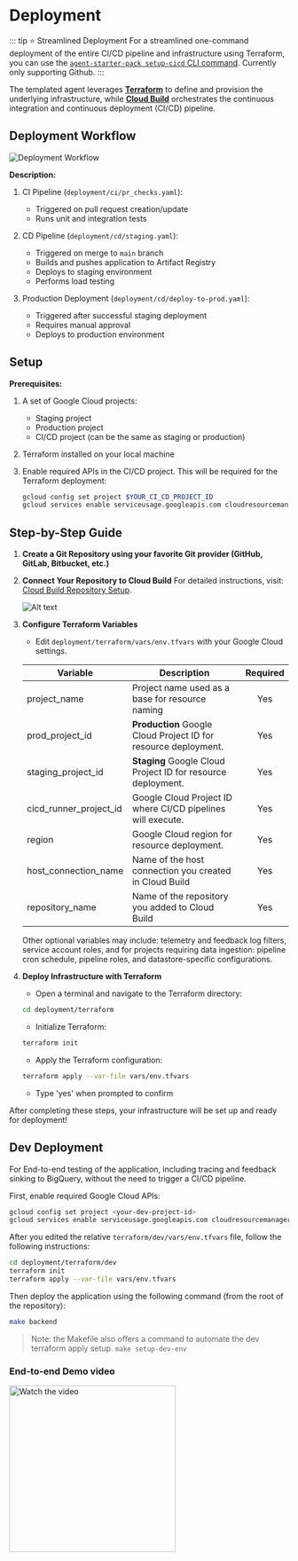 # Deployment

::: tip ⭐ Streamlined Deployment
For a streamlined one-command deployment of the entire CI/CD pipeline and infrastructure using Terraform, you can use the [`agent-starter-pack setup-cicd` CLI command](../cli/setup_cicd). Currently only supporting Github.
:::

The templated agent leverages [**Terraform**](http://terraform.io) to define and provision the underlying infrastructure, while [**Cloud Build**](https://cloud.google.com/build/) orchestrates the continuous integration and continuous deployment (CI/CD) pipeline.

## Deployment Workflow

![Deployment Workflow](https://storage.googleapis.com/github-repo/generative-ai/sample-apps/e2e-gen-ai-app-starter-pack/deployment_workflow.png)

**Description:**

1. CI Pipeline (`deployment/ci/pr_checks.yaml`):

   - Triggered on pull request creation/update
   - Runs unit and integration tests

2. CD Pipeline (`deployment/cd/staging.yaml`):

   - Triggered on merge to `main` branch
   - Builds and pushes application to Artifact Registry
   - Deploys to staging environment
   - Performs load testing

3. Production Deployment (`deployment/cd/deploy-to-prod.yaml`):
   - Triggered after successful staging deployment
   - Requires manual approval
   - Deploys to production environment

## Setup

**Prerequisites:**

1. A set of Google Cloud projects:
   - Staging project
   - Production project
   - CI/CD project (can be the same as staging or production)
2. Terraform installed on your local machine
3. Enable required APIs in the CI/CD project. This will be required for the Terraform deployment:

   ```bash
   gcloud config set project $YOUR_CI_CD_PROJECT_ID
   gcloud services enable serviceusage.googleapis.com cloudresourcemanager.googleapis.com cloudbuild.googleapis.com secretmanager.googleapis.com
   ```

## Step-by-Step Guide

1. **Create a Git Repository using your favorite Git provider (GitHub, GitLab, Bitbucket, etc.)**

2. **Connect Your Repository to Cloud Build**
   For detailed instructions, visit: [Cloud Build Repository Setup](https://cloud.google.com/build/docs/repositories#whats_next).<br>

   ![Alt text](https://storage.googleapis.com/github-repo/generative-ai/sample-apps/e2e-gen-ai-app-starter-pack/connection_cb.gif)

3. **Configure Terraform Variables**

   - Edit `deployment/terraform/vars/env.tfvars` with your Google Cloud settings.

   | Variable               | Description                                                     | Required |
   | ---------------------- | --------------------------------------------------------------- | :------: |
   | project_name           | Project name used as a base for resource naming                 |   Yes    |
   | prod_project_id        | **Production** Google Cloud Project ID for resource deployment. |   Yes    |
   | staging_project_id     | **Staging** Google Cloud Project ID for resource deployment.    |   Yes    |
   | cicd_runner_project_id | Google Cloud Project ID where CI/CD pipelines will execute.     |   Yes    |
   | region                 | Google Cloud region for resource deployment.                    |   Yes    |
   | host_connection_name   | Name of the host connection you created in Cloud Build          |   Yes    |
   | repository_name        | Name of the repository you added to Cloud Build                 |   Yes    |

   Other optional variables may include: telemetry and feedback log filters, service account roles, and for projects requiring data ingestion: pipeline cron schedule, pipeline roles, and datastore-specific configurations.

4. **Deploy Infrastructure with Terraform**

   - Open a terminal and navigate to the Terraform directory:

   ```bash
   cd deployment/terraform
   ```

   - Initialize Terraform:

   ```bash
   terraform init
   ```

   - Apply the Terraform configuration:

   ```bash
   terraform apply --var-file vars/env.tfvars
   ```

   - Type 'yes' when prompted to confirm

After completing these steps, your infrastructure will be set up and ready for deployment!

## Dev Deployment

For End-to-end testing of the application, including tracing and feedback sinking to BigQuery, without the need to trigger a CI/CD pipeline.


First, enable required Google Cloud APIs:

```bash
gcloud config set project <your-dev-project-id>
gcloud services enable serviceusage.googleapis.com cloudresourcemanager.googleapis.com
```

After you edited the relative `terraform/dev/vars/env.tfvars` file, follow the following instructions:

```bash
cd deployment/terraform/dev
terraform init
terraform apply --var-file vars/env.tfvars
```

Then deploy the application using the following command (from the root of the repository):

```bash
make backend
```

> Note: the Makefile also offers a command to automate the dev terraform apply setup. `make setup-dev-env`

### End-to-end Demo video

<a href="https://storage.googleapis.com/github-repo/generative-ai/sample-apps/e2e-gen-ai-app-starter-pack/template_deployment_demo.mp4">
  <img src="https://storage.googleapis.com/github-repo/generative-ai/sample-apps/e2e-gen-ai-app-starter-pack/preview_video.png" alt="Watch the video" width="300"/>
</a>
